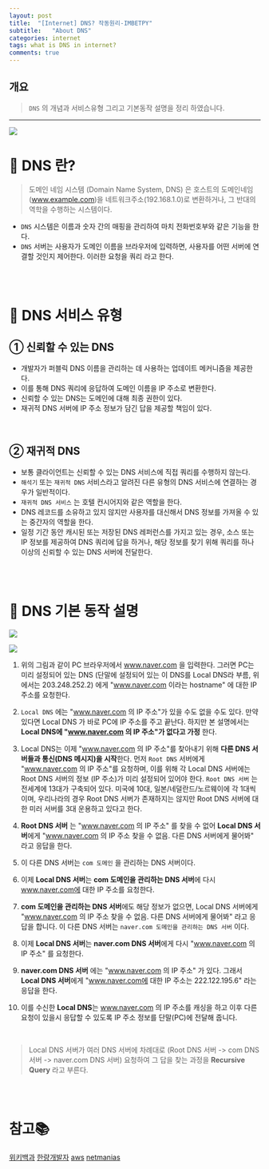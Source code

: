 ```yaml
---
layout: post
title:  "[Internet] DNS? 작동원리-IMBETPY"
subtitle:   "About DNS"
categories: internet
tags: what is DNS in internet?
comments: true
---
```

## 개요
> `DNS` 의 개념과 서비스유형 그리고 기본동작 설명을 정리 하였습니다.

---

![](https://images.velog.io/images/doomchit_3/post/e7c2c4e7-814f-4bf9-89e3-5a9d46b492bb/%EB%8B%A4%EC%9A%B4%EB%A1%9C%EB%93%9C.jpg)

# 📱 DNS 란?
>  도메인 네임 시스템 (Domain Name System, DNS) 은 호스트의 도메인네임 (www.example.com)을 네트워크주소(192.168.1.0)로 변환하거나, 그 반대의 역학을 수행하는 시스템이다. 

- `DNS` 시스템은 이름과 숫자 간의 매핑을 관리하여 마치 전화번호부와 같은 기능을 한다.
- `DNS` 서버는 사용자가 도메인 이름을 브라우저에 입력하면, 사용자를 어떤 서버에 연결할 것인지 제어한다. 이러한 요청을 쿼리 라고 한다.

<br/>
<br/>

# 🎰 DNS 서비스 유형
## ① 신뢰할 수 있는 DNS

- 개발자가 퍼블릭 DNS 이름을 관리하는 데 사용하는 업데이트 메커니즘을 제공한다.
- 이를 통해 DNS 쿼리에 응답하여 도메인 이름을 IP 주소로 변환한다.
- 신뢰할 수 있는 DNS는 도메인에 대해 최종 권한이 있다.
- 재귀적 DNS 서버에 IP 주소 정보가 담긴 답을 제공할 책임이 있다.

<br/>

## ② 재귀적 DNS
- 보통 클라이언트는 신뢰할 수 있는 DNS 서비스에 직접 쿼리를 수행하지 않는다.
- `해석기` 또는 `재귀적 DNS` 서비스라고 알려진 다른 유형의 DNS 서비스에 연결하는 경우가 일반적이다.
- `재귀적 DNS 서비스` 는 호텔 컨시어지와 같은 역할을 한다.
- DNS 레코드를 소유하고 있지 않지만 사용자를 대신해서 DNS 정보를 가져올 수 있는 중간자의 역할을 한다.
- 일정 기간 동안 캐시된 또는 저장된 DNS 레퍼런스를 가지고 있는 경우, 소스 또는 IP 정보를 제공하여 DNS 쿼리에 답을 하거나, 해당 정보를 찾기 위해 쿼리를 하나 이상의 신뢰할 수 있는 DNS 서버에 전달한다.

<br/>
<br/>
 

# 🧨 DNS 기본 동작 설명

![](https://images.velog.io/images/doomchit_3/post/a4658f57-6e08-4b0b-abe8-f1ce7fab4f6a/Netmanias.2011.12.12-ipconfig.gif)

![](https://images.velog.io/images/doomchit_3/post/77b59702-69d4-433a-81bc-52d93aa75e83/Netmanias.2011.12.12-DNS_Basic.gif)


1. 위의 그림과 같이 PC 브라우저에서 www.naver.com 을 입력한다. 그러면 PC는 미리 설정되어 있는 DNS (단말에 설정되어 있는 이 DNS를 Local DNS라 부름, 위에서는 203.248.252.2) 에게 "www.naver.com 이라는 hostname" 에 대한 IP 주소를 요청한다.

2. `Local DNS` 에는 "www.naver.com 의 IP 주소"가 있을 수도 없을 수도 있다. 만약 있다면 Local DNS 가 바로 PC에 IP 주소를 주고 끝난다. 하지만 본 설명에서는 **Local DNS에 "www.naver.com 의 IP 주소"가 없다고 가정** 한다.

3. Local DNS는 이제 "www.naver.com 의 IP 주소"를 찾아내기 위해 **다른 DNS 서버들과 통신(DNS 메시지)을 시작**한다. 먼저 `Root DNS` 서버에게 "www.naver.com 의 IP 주소"를 요청하며, 이를 위해 각 Local DNS 서버에는 Root DNS 서버의 정보 (IP 주소)가 미리 설정되어 있어야 한다. `Root DNS 서버` 는 전세계에 13대가 구축되어 있다. 미국에 10대, 일본/네덜란드/노르웨이에 각 1대씩이며, 우리나라의 경우 Root DNS 서버가 존재하지는 않지만 Root DNS 서버에 대한 미러 서버를 3대 운용하고 있다고 한다.

4. **Root DNS 서버** 는 "www.naver.com 의 IP 주소" 를 찾을 수 없어 **Local DNS 서버**에게 "www.naver.com 의 IP 주소 찾을 수 없음. 다른 DNS 서버에게 물어봐" 라고 응답을 한다.

5. 이 다른 DNS 서버는 `com 도메인` 을 관리하는 DNS 서버이다.

6. 이제 **Local DNS 서버**는 **com 도메인을 관리하는 DNS 서버**에 다시 www.naver.com에 대한 IP 주소를 요청한다.

7. **com 도메인을 관리하는 DNS 서버**에도 해당 정보가 없으면, Local DNS 서버에게 "www.naver.com 의 IP 주소 찾을 수 없음. 다른 DNS 서버에게 물어봐" 라고 응답을 합니다. 이 다른 DNS 서버는 `naver.com 도메인을 관리하는 DNS 서버` 이다.

8.  이제 **Local DNS 서버**는 **naver.com DNS 서버**에게 다시 "www.naver.com 의 IP 주소" 를 요청한다.

9. **naver.com DNS 서버** 에는 "www.naver.com 의 IP 주소" 가 있다. 그래서 **Local DNS 서버**에게 "www.naver.com에 대한 IP 주소는 222.122.195.6" 라는 응답을 한다.

10. 이를 수신한 **Local DNS**는 www.naver.com 의 IP 주소를 캐싱을 하고 이후 다른 요청이 있을시 응답할 수 있도록 IP 주소 정보를 단말(PC)에 전달해 줍니다.

<br/>

> Local DNS 서버가 여러 DNS 서버에 차례대로 (Root DNS 서버 -> com DNS 서버 -> naver.com DNS 서버) 요청하여 그 답을 찾는 과정을 **Recursive Query** 라고 부른다.

<br/>
<br/>

# 참고📚
[위키백과](https://ko.wikipedia.org/wiki/%EB%8F%84%EB%A9%94%EC%9D%B8_%EB%84%A4%EC%9E%84_%EC%8B%9C%EC%8A%A4%ED%85%9C)
[한량개발자](https://ijbgo.tistory.com/27)
[aws](https://aws.amazon.com/ko/route53/what-is-dns/)
[netmanias](https://www.netmanias.com/ko/post/blog/5353/dns/dns-basic-operation)